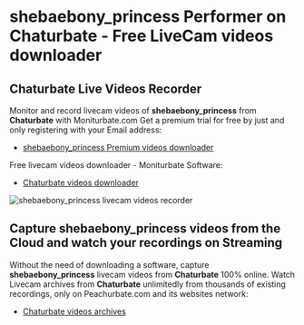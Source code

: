 # shebaebony_princess Performer on Chaturbate - Free LiveCam videos downloader

## Chaturbate Live Videos Recorder

Monitor and record livecam videos of **shebaebony_princess** from **Chaturbate** with Moniturbate.com
Get a premium trial for free by just and only registering with your Email address:
* [shebaebony_princess Premium videos downloader](https://moniturbate.com/request-demo-licence-key.html)

Free livecam videos downloader - Moniturbate Software:
* [Chaturbate videos downloader](https://moniturbate.com/moniturbate-download-software.html)

![shebaebony_princess livecam videos recorder](https://peachurnet.com/templates/moniturbate-software.png)


## Capture shebaebony_princess videos from the Cloud and watch your recordings on Streaming

Without the need of downloading a software, capture **shebaebony_princess** livecam videos from **Chaturbate** 100% online.
Watch Livecam archives from **Chaturbate** unlimitedly from thousands of existing recordings, only on Peachurbate.com and its websites network:
* [Chaturbate videos archives](https://peachurnet.com/)